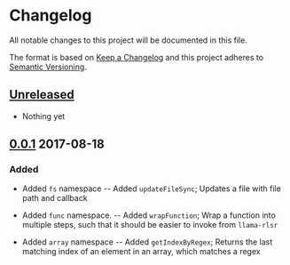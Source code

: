 # Changelog
All notable changes to this project will be documented in this file.

The format is based on [Keep a Changelog](http://keepachangelog.com/)
and this project adheres to [Semantic Versioning](http://semver.org/).

## [Unreleased]
- Nothing yet

## [0.0.1] 2017-08-18
### Added 
- Added `fs` namespace
-- Added `updateFileSync`; Updates a file with file path and callback

- Added `func` namespace.
-- Added `wrapFunction`; Wrap a function into multiple steps, such that it should be easier to invoke from `llama-rlsr`

- Added `array` namespace
-- Added `getIndexByRegex`; Returns the last matching index of an element in an array, which matches a regex

[Unreleased]: https://github.com/HopefulLlama/llama-rlsr-npm/compare/v0.0.1...HEAD
[0.0.1]: https://github.com/HopefulLlama/llama-rlsr-npm/compare/bd98ad9398b77389d77d8a847b95d7e2186b6ead...v0.0.1